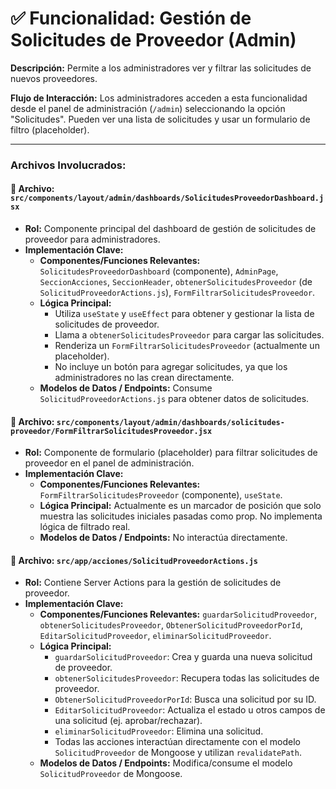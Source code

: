 # ✅ Funcionalidad: Gestión de Solicitudes de Proveedor (Admin)

**Descripción:** Permite a los administradores ver y filtrar las solicitudes de nuevos proveedores.

**Flujo de Interacción:** Los administradores acceden a esta funcionalidad desde el panel de administración (`/admin`) seleccionando la opción "Solicitudes". Pueden ver una lista de solicitudes y usar un formulario de filtro (placeholder).

---

### Archivos Involucrados:

#### 📄 **Archivo:** `src/components/layout/admin/dashboards/SolicitudesProveedorDashboard.jsx`
* **Rol:** Componente principal del dashboard de gestión de solicitudes de proveedor para administradores.
* **Implementación Clave:**
    * **Componentes/Funciones Relevantes:** `SolicitudesProveedorDashboard` (componente), `AdminPage`, `SeccionAcciones`, `SeccionHeader`, `obtenerSolicitudesProveedor` (de `SolicitudProveedorActions.js`), `FormFiltrarSolicitudesProveedor`.
    * **Lógica Principal:**
        *   Utiliza `useState` y `useEffect` para obtener y gestionar la lista de solicitudes de proveedor.
        *   Llama a `obtenerSolicitudesProveedor` para cargar las solicitudes.
        *   Renderiza un `FormFiltrarSolicitudesProveedor` (actualmente un placeholder).
        *   No incluye un botón para agregar solicitudes, ya que los administradores no las crean directamente.
    * **Modelos de Datos / Endpoints:** Consume `SolicitudProveedorActions.js` para obtener datos de solicitudes.

#### 📄 **Archivo:** `src/components/layout/admin/dashboards/solicitudes-proveedor/FormFiltrarSolicitudesProveedor.jsx`
* **Rol:** Componente de formulario (placeholder) para filtrar solicitudes de proveedor en el panel de administración.
* **Implementación Clave:**
    * **Componentes/Funciones Relevantes:** `FormFiltrarSolicitudesProveedor` (componente), `useState`.
    * **Lógica Principal:** Actualmente es un marcador de posición que solo muestra las solicitudes iniciales pasadas como prop. No implementa lógica de filtrado real.
    * **Modelos de Datos / Endpoints:** No interactúa directamente.

#### 📄 **Archivo:** `src/app/acciones/SolicitudProveedorActions.js`
* **Rol:** Contiene Server Actions para la gestión de solicitudes de proveedor.
* **Implementación Clave:**
    * **Componentes/Funciones Relevantes:** `guardarSolicitudProveedor`, `obtenerSolicitudesProveedor`, `ObtenerSolicitudProveedorPorId`, `EditarSolicitudProveedor`, `eliminarSolicitudProveedor`.
    * **Lógica Principal:**
        *   `guardarSolicitudProveedor`: Crea y guarda una nueva solicitud de proveedor.
        *   `obtenerSolicitudesProveedor`: Recupera todas las solicitudes de proveedor.
        *   `ObtenerSolicitudProveedorPorId`: Busca una solicitud por su ID.
        *   `EditarSolicitudProveedor`: Actualiza el estado u otros campos de una solicitud (ej. aprobar/rechazar).
        *   `eliminarSolicitudProveedor`: Elimina una solicitud.
        *   Todas las acciones interactúan directamente con el modelo `SolicitudProveedor` de Mongoose y utilizan `revalidatePath`.
    * **Modelos de Datos / Endpoints:** Modifica/consume el modelo `SolicitudProveedor` de Mongoose.

